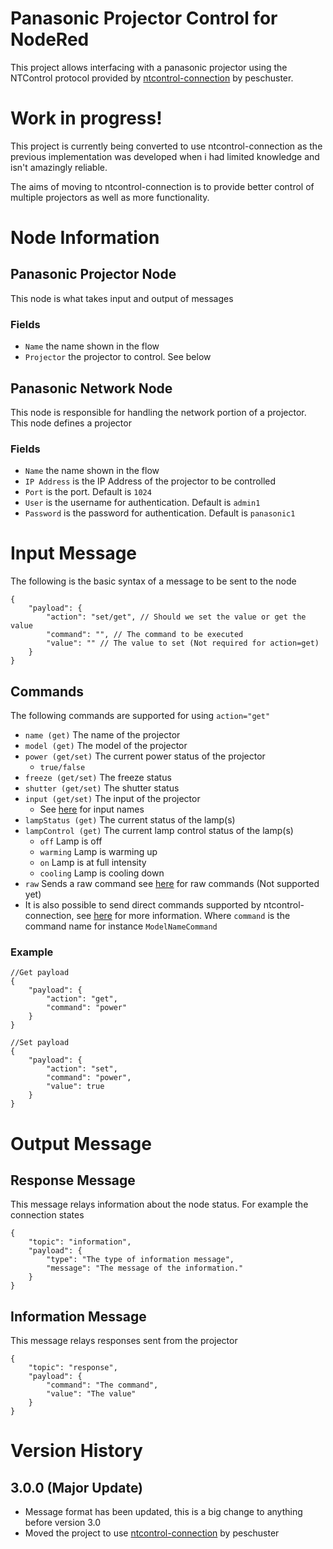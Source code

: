 # Panasonic Projector Control for NodeRed
This project allows interfacing with a panasonic projector using the NTControl protocol provided by [ntcontrol-connection](https://github.com/peschuster/ntcontrol-connection) by peschuster.

# Work in progress!
This project is currently being converted to use ntcontrol-connection as the previous implementation was developed when i had limited knowledge and isn't amazingly reliable.

The aims of moving to ntcontrol-connection is to provide better control of multiple projectors as well as more functionality.

# Node Information
## Panasonic Projector Node
This node is what takes input and output of messages
### Fields
- ```Name``` the name shown in the flow
- ```Projector``` the projector to control. See below

## Panasonic Network Node
This node is responsible for handling the network portion of a projector. This node defines a projector
### Fields
- ```Name``` the name shown in the flow
- ```IP Address``` is the IP Address of the projector to be controlled
- ```Port``` is the port. Default is ```1024```
- ```User``` is the username for authentication. Default is ```admin1```
- ```Password``` is the password for authentication. Default is ```panasonic1```

# Input Message
The following is the basic syntax of a message to be sent to the node
```
{
    "payload": {
        "action": "set/get", // Should we set the value or get the value
        "command": "", // The command to be executed
        "value": "" // The value to set (Not required for action=get)
    }
}
```

## Commands
The following commands are supported for using ```action="get"```
* ```name (get)``` The name of the projector
* ```model (get)``` The model of the projector
* ```power (get/set)``` The current power status of the projector
    * ```true/false```
* ```freeze (get/set)``` The freeze status
* ```shutter (get/set)``` The shutter status
* ```input (get/set)``` The input of the projector
    * See [here](https://github.com/peschuster/ntcontrol-connection/blob/master/src/Types.ts) for input names
* ```lampStatus (get)``` The current status of the lamp(s)
* ```lampControl (get)``` The current lamp control status of the lamp(s)
    * ```off``` Lamp is off
    * ```warming``` Lamp is warming up
    * ```on``` Lamp is at full intensity
    * ```cooling``` Lamp is cooling down
* ```raw``` Sends a raw command see [here](https://na.panasonic.com/ns/265897_rz570_rz575_command_en_ja.pdf) for raw commands (Not supported yet)
* It is also possible to send direct commands supported by ntcontrol-connection, see [here](https://github.com/peschuster/ntcontrol-connection/blob/master/src/Commands.ts) for more information. Where ```command``` is the command name for instance ```ModelNameCommand```

### Example
```
//Get payload
{
    "payload": {
        "action": "get",
        "command": "power"
    }
}

//Set payload
{
    "payload": {
        "action": "set",
        "command": "power",
        "value": true
    }
}
```

# Output Message
## Response Message
This message relays information about the node status. For example the connection states
```
{
    "topic": "information",
    "payload": {
        "type": "The type of information message",
        "message": "The message of the information."
    }
}
```


## Information Message
This message relays responses sent from the projector
```
{
    "topic": "response",
    "payload": {
        "command": "The command",
        "value": "The value"
    }
}
```

# Version History
## 3.0.0 (Major Update)
- Message format has been updated, this is a big change to anything before version 3.0
- Moved the project to use [ntcontrol-connection](https://github.com/peschuster/ntcontrol-connection) by peschuster